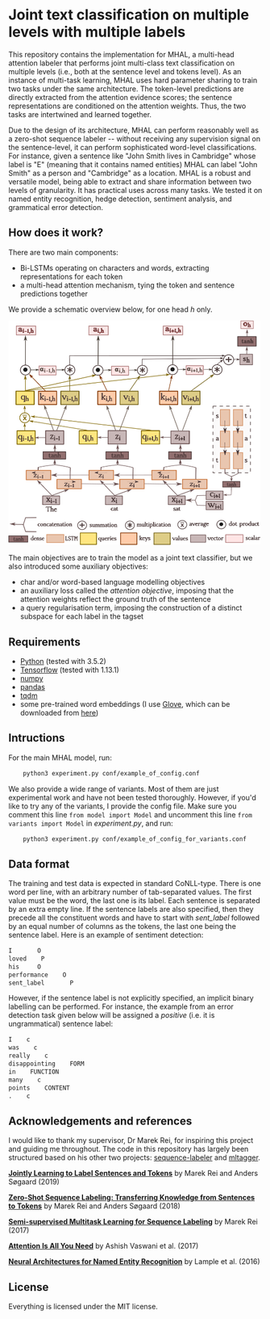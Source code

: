 # Joint text classification on multiple levels with multiple labels

This repository contains the implementation for MHAL, a multi-head attention labeler that performs joint multi-class text classification on multiple levels (i.e., both at the sentence level and tokens level). As an instance of multi-task learning, MHAL uses hard parameter sharing to train two tasks under the same architecture. The token-level predictions are directly extracted from the attention evidence scores; the sentence representations are conditioned on the attention weights. Thus, the two tasks are intertwined and learned together.

Due to the design of its architecture, MHAL can perform reasonably well as a zero-shot sequence labeler -- without receiving any supervision signal on the sentence-level, it can perform sophisticated word-level classifications. For instance, given a sentence like "John Smith lives in Cambridge" whose label is "E" (meaning that it contains named entities) MHAL can label "John Smith" as a person and "Cambridge" as a location. MHAL is a robust and versatile model, being able to extract and share information between two levels of granularity. It has practical uses across many tasks. We tested it on named entity recognition, hedge detection, sentiment analysis, and grammatical error detection.

## How does it work?

There are two main components:
- Bi-LSTMs operating on characters and words, extracting representations for each token
- a multi-head attention mechanism, tying the token and sentence predictions together

We provide a schematic overview below, for one head *h* only.

<img src="plots/architecture.png" alt="architecture" width="500"/>

The main objectives are to train the model as a joint text classifier, but we also introduced some auxiliary objectives:
- char and/or word-based language modelling objectives
- an auxiliary loss called the *attention objective*, imposing that the attention weights reflect the ground truth of the sentence
- a query regularisation term, imposing the construction of a distinct subspace for each label in the tagset

## Requirements

* [Python](https://www.python.org/downloads/) (tested with 3.5.2)
* [Tensorflow](https://www.tensorflow.org/install) (tested with 1.13.1)
* [numpy](https://github.com/numpy/numpy)
* [pandas](https://pandas.pydata.org/pandas-docs/stable/install.html)
* [tqdm](https://github.com/tqdm/tqdm)
* some pre-trained word embeddings (I use [Glove](https://www.aclweb.org/anthology/D14-1162), which can be downloaded from [here](https://nlp.stanford.edu/projects/glove/))

## Intructions

For the main MHAL model, run:

```bash
    python3 experiment.py conf/example_of_config.conf
```

We also provide a wide range of variants. Most of them are just experimental work and have not been tested thoroughly. However, if you'd like to try any of the variants, I provide the config file. Make sure you comment this line ```from model import Model``` and uncomment this line ```from variants import Model``` in *experiment.py*, and run:

```bash
    python3 experiment.py conf/example_of_config_for_variants.conf
```

## Data format

The training and test data is expected in standard CoNLL-type. There is one word per line, with an arbitrary number of tab-separated values. The first value must be the word, the last one is its label. Each sentence is separated by an extra empty line. If the sentence labels are also specified, then they precede all the constituent words and have to start with *sent_label* followed by an equal number of columns as the tokens, the last one being the sentence label. Here is an example of sentiment detection:

    I       O
    loved    P
    his     O
    performance    O
    sent_label       P

However, if the sentence label is not explicitly specified, an implicit binary labelling can be performed. For instance, the example from an error detection task given below will be assigned a *positive* (i.e. it is ungrammatical) sentence label:

    I    c
    was    c
    really    c
    disappointing    FORM
    in    FUNCTION
    many    c
    points    CONTENT
    .    c

## Acknowledgements and references

I would like to thank my supervisor, Dr Marek Rei, for inspiring this project and guiding me throughout. The code in this repository has largely been structured based on his other two projects: [sequence-labeler](https://github.com/marekrei/sequence-labeler) and [mltagger](https://github.com/marekrei/mltagger).

[**Jointly Learning to Label Sentences and Tokens**](https://arxiv.org/pdf/1811.05949.pdf) by Marek Rei and Anders Søgaard (2019)

[**Zero-Shot Sequence Labeling: Transferring Knowledge from Sentences to Tokens**](https://www.aclweb.org/anthology/N18-1027)  by Marek Rei and Anders Søgaard (2018)

[**Semi-supervised Multitask Learning for Sequence Labeling**](https://arxiv.org/abs/1704.07156) by Marek Rei (2017)

[**Attention Is All You Need**](https://arxiv.org/pdf/1706.03762.pdf) by Ashish Vaswani et al. (2017)

[**Neural Architectures for Named Entity Recognition**](https://www.aclweb.org/anthology/N16-1030) by Lample et al. (2016)

## License
Everything is licensed under the MIT license.
